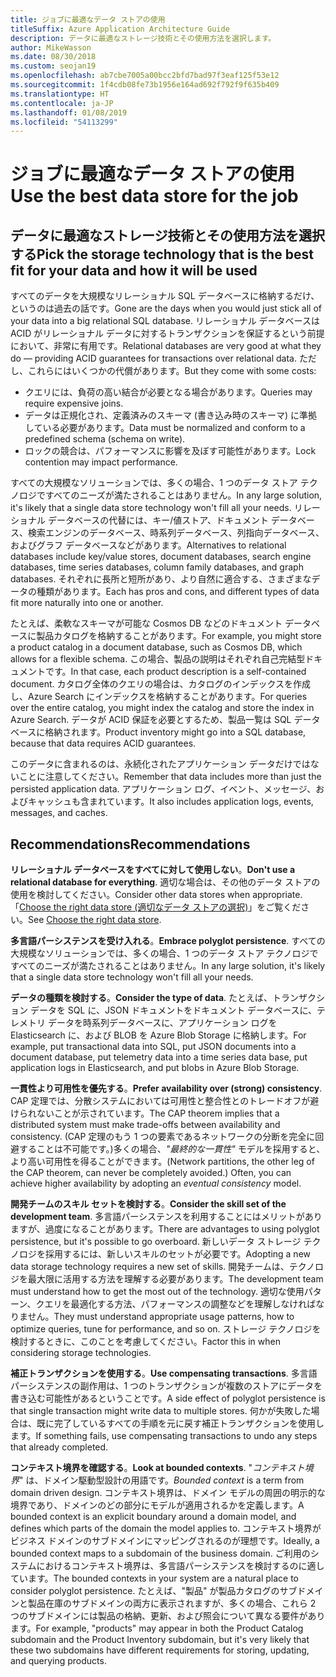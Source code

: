 ```yaml
---
title: ジョブに最適なデータ ストアの使用
titleSuffix: Azure Application Architecture Guide
description: データに最適なストレージ技術とその使用方法を選択します。
author: MikeWasson
ms.date: 08/30/2018
ms.custom: seojan19
ms.openlocfilehash: ab7cbe7005a00bcc2bfd7bad97f3eaf125f53e12
ms.sourcegitcommit: 1f4cdb08fe73b1956e164ad692f792f9f635b409
ms.translationtype: HT
ms.contentlocale: ja-JP
ms.lasthandoff: 01/08/2019
ms.locfileid: "54113299"
---
```

# <a name="use-the-best-data-store-for-the-job"></a><span data-ttu-id="b1c7d-103">ジョブに最適なデータ ストアの使用</span><span class="sxs-lookup"><span data-stu-id="b1c7d-103">Use the best data store for the job</span></span>

## <a name="pick-the-storage-technology-that-is-the-best-fit-for-your-data-and-how-it-will-be-used"></a><span data-ttu-id="b1c7d-104">データに最適なストレージ技術とその使用方法を選択する</span><span class="sxs-lookup"><span data-stu-id="b1c7d-104">Pick the storage technology that is the best fit for your data and how it will be used</span></span>

<span data-ttu-id="b1c7d-105">すべてのデータを大規模なリレーショナル SQL データベースに格納するだけ、というのは過去の話です。</span><span class="sxs-lookup"><span data-stu-id="b1c7d-105">Gone are the days when you would just stick all of your data into a big relational SQL database.</span></span> <span data-ttu-id="b1c7d-106">リレーショナル データベースは ACID がリレーショナル データに対するトランザクションを保証するという前提において、非常に有用です。</span><span class="sxs-lookup"><span data-stu-id="b1c7d-106">Relational databases are very good at what they do &mdash; providing ACID guarantees for transactions over relational data.</span></span> <span data-ttu-id="b1c7d-107">ただし、これらにはいくつかの代償があります。</span><span class="sxs-lookup"><span data-stu-id="b1c7d-107">But they come with some costs:</span></span>

- <span data-ttu-id="b1c7d-108">クエリには、負荷の高い結合が必要となる場合があります。</span><span class="sxs-lookup"><span data-stu-id="b1c7d-108">Queries may require expensive joins.</span></span>
- <span data-ttu-id="b1c7d-109">データは正規化され、定義済みのスキーマ (書き込み時のスキーマ) に準拠している必要があります。</span><span class="sxs-lookup"><span data-stu-id="b1c7d-109">Data must be normalized and conform to a predefined schema (schema on write).</span></span>
- <span data-ttu-id="b1c7d-110">ロックの競合は、パフォーマンスに影響を及ぼす可能性があります。</span><span class="sxs-lookup"><span data-stu-id="b1c7d-110">Lock contention may impact performance.</span></span>

<span data-ttu-id="b1c7d-111">すべての大規模なソリューションでは、多くの場合、1 つのデータ ストア テクノロジですべてのニーズが満たされることはありません。</span><span class="sxs-lookup"><span data-stu-id="b1c7d-111">In any large solution, it's likely that a single data store technology won't fill all your needs.</span></span> <span data-ttu-id="b1c7d-112">リレーショナル データベースの代替には、キー/値ストア、ドキュメント データベース、検索エンジンのデータベース、時系列データベース、列指向データベース、およびグラフ データベースなどがあります。</span><span class="sxs-lookup"><span data-stu-id="b1c7d-112">Alternatives to relational databases include key/value stores, document databases, search engine databases, time series databases, column family databases, and graph databases.</span></span> <span data-ttu-id="b1c7d-113">それぞれに長所と短所があり、より自然に適合する、さまざまなデータの種類があります。</span><span class="sxs-lookup"><span data-stu-id="b1c7d-113">Each has pros and cons, and different types of data fit more naturally into one or another.</span></span>

<span data-ttu-id="b1c7d-114">たとえば、柔軟なスキーマが可能な Cosmos DB などのドキュメント データベースに製品カタログを格納することがあります。</span><span class="sxs-lookup"><span data-stu-id="b1c7d-114">For example, you might store a product catalog in a document database, such as Cosmos DB, which allows for a flexible schema.</span></span> <span data-ttu-id="b1c7d-115">この場合、製品の説明はそれぞれ自己完結型ドキュメントです。</span><span class="sxs-lookup"><span data-stu-id="b1c7d-115">In that case, each product description is a self-contained document.</span></span> <span data-ttu-id="b1c7d-116">カタログ全体のクエリの場合は、カタログのインデックスを作成し、Azure Search にインデックスを格納することがあります。</span><span class="sxs-lookup"><span data-stu-id="b1c7d-116">For queries over the entire catalog, you might index the catalog and store the index in Azure Search.</span></span> <span data-ttu-id="b1c7d-117">データが ACID 保証を必要とするため、製品一覧は SQL データベースに格納されます。</span><span class="sxs-lookup"><span data-stu-id="b1c7d-117">Product inventory might go into a SQL database, because that data requires ACID guarantees.</span></span>

<span data-ttu-id="b1c7d-118">このデータに含まれるのは、永続化されたアプリケーション データだけではないことに注意してください。</span><span class="sxs-lookup"><span data-stu-id="b1c7d-118">Remember that data includes more than just the persisted application data.</span></span> <span data-ttu-id="b1c7d-119">アプリケーション ログ、イベント、メッセージ、およびキャッシュも含まれています。</span><span class="sxs-lookup"><span data-stu-id="b1c7d-119">It also includes application logs, events, messages, and caches.</span></span>

## <a name="recommendations"></a><span data-ttu-id="b1c7d-120">Recommendations</span><span class="sxs-lookup"><span data-stu-id="b1c7d-120">Recommendations</span></span>

<span data-ttu-id="b1c7d-121">**リレーショナル データベースをすべてに対して使用しない**。</span><span class="sxs-lookup"><span data-stu-id="b1c7d-121">**Don't use a relational database for everything**.</span></span> <span data-ttu-id="b1c7d-122">適切な場合は、その他のデータ ストアの使用を検討してください。</span><span class="sxs-lookup"><span data-stu-id="b1c7d-122">Consider other data stores when appropriate.</span></span> <span data-ttu-id="b1c7d-123">「[Choose the right data store (適切なデータ ストアの選択)][data-store-overview]」をご覧ください。</span><span class="sxs-lookup"><span data-stu-id="b1c7d-123">See [Choose the right data store][data-store-overview].</span></span>

<span data-ttu-id="b1c7d-124">**多言語パーシステンスを受け入れる**。</span><span class="sxs-lookup"><span data-stu-id="b1c7d-124">**Embrace polyglot persistence**.</span></span> <span data-ttu-id="b1c7d-125">すべての大規模なソリューションでは、多くの場合、1 つのデータ ストア テクノロジですべてのニーズが満たされることはありません。</span><span class="sxs-lookup"><span data-stu-id="b1c7d-125">In any large solution, it's likely that a single data store technology won't fill all your needs.</span></span>

<span data-ttu-id="b1c7d-126">**データの種類を検討する**。</span><span class="sxs-lookup"><span data-stu-id="b1c7d-126">**Consider the type of data**.</span></span> <span data-ttu-id="b1c7d-127">たとえば、トランザクション データを SQL に、JSON ドキュメントをドキュメント データベースに、テレメトリ データを時系列データベースに、アプリケーション ログを Elasticsearch に、および BLOB を Azure Blob Storage に格納します。</span><span class="sxs-lookup"><span data-stu-id="b1c7d-127">For example, put transactional data into SQL, put JSON documents into a document database, put telemetry data into a time series data base, put application logs in Elasticsearch, and put blobs in Azure Blob Storage.</span></span>

<span data-ttu-id="b1c7d-128">**一貫性より可用性を優先する**。</span><span class="sxs-lookup"><span data-stu-id="b1c7d-128">**Prefer availability over (strong) consistency**.</span></span> <span data-ttu-id="b1c7d-129">CAP 定理では、分散システムにおいては可用性と整合性とのトレードオフが避けられないことが示されています。</span><span class="sxs-lookup"><span data-stu-id="b1c7d-129">The CAP theorem implies that a distributed system must make trade-offs between availability and consistency.</span></span> <span data-ttu-id="b1c7d-130">(CAP 定理のもう 1 つの要素であるネットワークの分断を完全に回避することは不可能です。)多くの場合、*"最終的な一貫性"* モデルを採用すると、より高い可用性を得ることができます。</span><span class="sxs-lookup"><span data-stu-id="b1c7d-130">(Network partitions, the other leg of the CAP theorem, can never be completely avoided.) Often, you can achieve higher availability by adopting an *eventual consistency* model.</span></span>

<span data-ttu-id="b1c7d-131">**開発チームのスキル セットを検討する**。</span><span class="sxs-lookup"><span data-stu-id="b1c7d-131">**Consider the skill set of the development team**.</span></span> <span data-ttu-id="b1c7d-132">多言語パーシステンスを利用することにはメリットがありますが、過度になることがあります。</span><span class="sxs-lookup"><span data-stu-id="b1c7d-132">There are advantages to using polyglot persistence, but it's possible to go overboard.</span></span> <span data-ttu-id="b1c7d-133">新しいデータ ストレージ テクノロジを採用するには、新しいスキルのセットが必要です。</span><span class="sxs-lookup"><span data-stu-id="b1c7d-133">Adopting a new data storage technology requires a new set of skills.</span></span> <span data-ttu-id="b1c7d-134">開発チームは、テクノロジを最大限に活用する方法を理解する必要があります。</span><span class="sxs-lookup"><span data-stu-id="b1c7d-134">The development team must understand how to get the most out of the technology.</span></span> <span data-ttu-id="b1c7d-135">適切な使用パターン、クエリを最適化する方法、パフォーマンスの調整などを理解しなければなりません。</span><span class="sxs-lookup"><span data-stu-id="b1c7d-135">They must understand appropriate usage patterns, how to optimize queries, tune for performance, and so on.</span></span> <span data-ttu-id="b1c7d-136">ストレージ テクノロジを検討するときに、このことを考慮してください。</span><span class="sxs-lookup"><span data-stu-id="b1c7d-136">Factor this in when considering storage technologies.</span></span>

<span data-ttu-id="b1c7d-137">**補正トランザクションを使用する**。</span><span class="sxs-lookup"><span data-stu-id="b1c7d-137">**Use compensating transactions**.</span></span> <span data-ttu-id="b1c7d-138">多言語パーシステンスの副作用は、1 つのトランザクションが複数のストアにデータを書き込む可能性があるということです。</span><span class="sxs-lookup"><span data-stu-id="b1c7d-138">A side effect of polyglot persistence is that single transaction might write data to multiple stores.</span></span> <span data-ttu-id="b1c7d-139">何かが失敗した場合は、既に完了しているすべての手順を元に戻す補正トランザクションを使用します。</span><span class="sxs-lookup"><span data-stu-id="b1c7d-139">If something fails, use compensating transactions to undo any steps that already completed.</span></span>

<span data-ttu-id="b1c7d-140">**コンテキスト境界を確認する**。</span><span class="sxs-lookup"><span data-stu-id="b1c7d-140">**Look at bounded contexts**.</span></span> <span data-ttu-id="b1c7d-141">"*コンテキスト境界*" は、ドメイン駆動型設計の用語です。</span><span class="sxs-lookup"><span data-stu-id="b1c7d-141">*Bounded context* is a term from domain driven design.</span></span> <span data-ttu-id="b1c7d-142">コンテキスト境界は、ドメイン モデルの周囲の明示的な境界であり、ドメインのどの部分にモデルが適用されるかを定義します。</span><span class="sxs-lookup"><span data-stu-id="b1c7d-142">A bounded context is an explicit boundary around a domain model, and defines which parts of the domain the model applies to.</span></span> <span data-ttu-id="b1c7d-143">コンテキスト境界がビジネス ドメインのサブドメインにマッピングされるのが理想です。</span><span class="sxs-lookup"><span data-stu-id="b1c7d-143">Ideally, a bounded context maps to a subdomain of the business domain.</span></span> <span data-ttu-id="b1c7d-144">ご利用のシステムにおけるコンテキスト境界は、多言語パーシステンスを検討するのに適しています。</span><span class="sxs-lookup"><span data-stu-id="b1c7d-144">The bounded contexts in your system are a natural place to consider polyglot persistence.</span></span> <span data-ttu-id="b1c7d-145">たとえば、"製品" が製品カタログのサブドメインと製品在庫のサブドメインの両方に表示されますが、多くの場合、これら 2 つのサブドメインには製品の格納、更新、および照会について異なる要件があります。</span><span class="sxs-lookup"><span data-stu-id="b1c7d-145">For example, "products" may appear in both the Product Catalog subdomain and the Product Inventory subdomain, but it's very likely that these two subdomains have different requirements for storing, updating, and querying products.</span></span>

[data-store-overview]: ../technology-choices/data-store-overview.md
